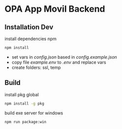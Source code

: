 # OPA App Movil Backend

## Installation Dev

install dependencies npm
```bash
npm install
```

- set vars in *config.json* based in *config.example.json*
- copy file *example.env* to *.env* and replace vars
- create folders: ssl, temp


## Build

install pkg global
```bash
npm install -g pkg
```

build exe server for windows
```bash
npm run package:win
```
